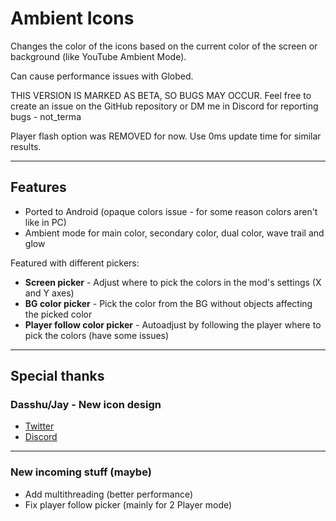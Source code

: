 # Ambient Icons

Changes the color of the icons based on the current color of the screen or background (like <cr>YouTube</c> Ambient Mode).

Can cause performance issues with <cy>Globed</c>.

<cr>THIS VERSION IS MARKED AS BETA, SO BUGS MAY OCCUR</c>. Feel free to create an issue on the GitHub repository or DM me in Discord for reporting bugs - not_terma

Player flash option was REMOVED for now. Use 0ms update time for similar results.

---

## Features

- Ported to Android (<cy>opaque colors</c> issue - for some reason colors aren't like in PC)
- Ambient mode for main color, secondary color, dual color, wave trail and glow

Featured with different pickers:
- **Screen picker** - Adjust where to pick the colors in the mod's settings (X and Y axes)
- **BG color picker** - Pick the color from the BG without objects affecting the picked color
- **Player follow color picker** - Autoadjust by following the player where to pick the colors (have some issues)

---

## Special thanks

### Dasshu/Jay - New icon design

- [Twitter](https://x.com/DasshuGames)
- [Discord](https://discord.gg/CSX3RW7FXq)

---

### New incoming stuff (maybe)

- Add multithreading (better performance)
- Fix player follow picker (mainly for 2 Player mode)
